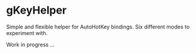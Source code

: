 # gKeyHelper

Simple and flexible helper for AutoHotKey bindings.
Six different modes to experiment with.

Work in progress ...